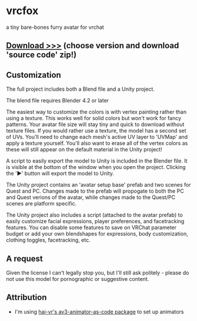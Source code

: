 # vrcfox
a tiny bare-bones furry avatar for vrchat

## [Download >>>](https://github.com/cellomonster/vrcfox/releases/latest) (choose version and download 'source code' zip!)

## Customization

The full project includes both a Blend file and a Unity project.

The blend file requires Blender 4.2 or later

The easiest way to customize the colors is with vertex painting rather than using a texture. This works well for solid colors but won't work for fancy patterns. Your avatar file size will stay tiny and quick to download without texture files. If you would rather use a texture, the model has a second set of UVs. You'll need to change each mesh's active UV layer to 'UVMap' and apply a texture yourself. You'll also want to erase all of the vertex colors as these will still appear on the default material in the Unity project!

A script to easily export the model to Unity is included in the Blender file. It is visible at the bottom of the window when you open the project. Clicking the '▶' button will export the model to Unity.

The Unity project contains an 'avatar setup base' prefab and two scenes for Quest and PC. Changes made to the prefab will propogate to both the PC and Quest verions of the avatar, while changes made to the Quest/PC scenes are platform specific. 

The Unity project also includes a script (attached to the avatar prefab) to easily customize facial expressions, player preferences, and facetracking features. You can disable some features to save on VRChat parameter budget or add your own blendshapes for expressions, body customization, clothing toggles, facetracking, etc.

## A request

Given the license I can't legally stop you, but I'll still ask politely - please do not use this model for pornographic or suggestive content.

## Attribution
- I'm using [hai-vr's av3-animator-as-code package](https://github.com/hai-vr/av3-animator-as-code) to set up animators
